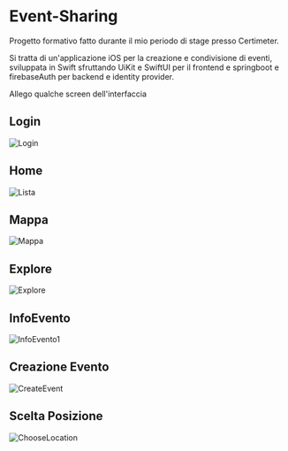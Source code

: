 # Event-Sharing
Progetto formativo fatto durante il mio periodo di stage presso Certimeter.

Si tratta di un'applicazione iOS per la creazione e condivisione di eventi, sviluppata in Swift sfruttando UiKit e SwiftUI per il frontend e 
springboot e firebaseAuth per backend e identity provider.

Allego qualche screen dell'interfaccia 

## Login

![Login](https://github.com/lupoandrea98/Event-Sharing/assets/59978602/1b0db37d-f849-4d0b-8920-a7c3b8e60909)

## Home

![Lista](https://github.com/lupoandrea98/Event-Sharing/assets/59978602/50441516-46c8-4d0b-85c9-1b0801527822)

## Mappa

![Mappa](https://github.com/lupoandrea98/Event-Sharing/assets/59978602/c12e8190-d97d-4389-8db1-0b9f9db25e62)

## Explore

![Explore](https://github.com/lupoandrea98/Event-Sharing/assets/59978602/a5696462-7b89-47c6-8457-d173151fe6b1)

## InfoEvento

![InfoEvento1](https://github.com/lupoandrea98/Event-Sharing/assets/59978602/36404006-5402-403b-93ea-e23d254474c9)

## Creazione Evento

![CreateEvent](https://github.com/lupoandrea98/Event-Sharing/assets/59978602/31a17af2-84a8-47a4-92e8-0df9faae4a4c)

## Scelta Posizione

![ChooseLocation](https://github.com/lupoandrea98/Event-Sharing/assets/59978602/6bdc2df5-6c26-43ab-8925-ac496ef84a76)










